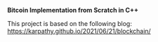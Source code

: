 **Bitcoin Implementation from Scratch in C++**

This project is based on the following blog:
https://karpathy.github.io/2021/06/21/blockchain/
